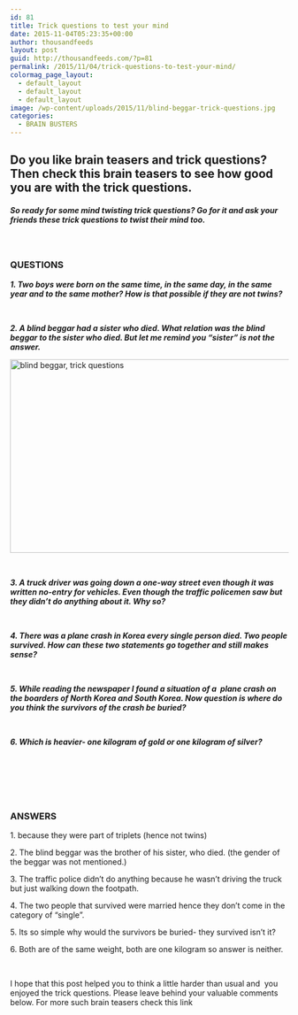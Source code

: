```yaml
---
id: 81
title: Trick questions to test your mind
date: 2015-11-04T05:23:35+00:00
author: thousandfeeds
layout: post
guid: http://thousandfeeds.com/?p=81
permalink: /2015/11/04/trick-questions-to-test-your-mind/
colormag_page_layout:
  - default_layout
  - default_layout
  - default_layout
image: /wp-content/uploads/2015/11/blind-beggar-trick-questions.jpg
categories:
  - BRAIN BUSTERS
---
```

## Do you like brain teasers and trick questions? Then check this brain teasers to see how good you are with the trick questions.

##### So ready for some mind twisting trick questions? Go for it and ask your friends these trick questions to twist their mind too.

&nbsp;

### QUESTIONS

_**1. Two boys were born on the same time, in the same day, in the same year and to the same mother? How is that possible if they are not twins?**_

&nbsp;

_**2. A blind beggar had a sister who died. What relation was the blind beggar to the sister who died. But let me remind you “sister” is not the answer.**_

[<img class="alignnone size-full wp-image-826" src="http://web.archive.org/web/20151204190405im_/http://192.168.78.135:8000/wp-content/uploads/2015/11/blind-beggar-trick-questions.jpg" alt="blind beggar, trick questions" width="600" height="350" />](http://web.archive.org/web/20151204190405/http://192.168.78.135:8000/wp-content/uploads/2015/11/blind-beggar-trick-questions.jpg)

&nbsp;

_**3. A truck driver was going down a one-way street even though it was written no-entry for vehicles. Even though the traffic policemen saw but they didn’t do anything about it. Why so?**_

&nbsp;

_**4. There was a plane crash in Korea every single person died. Two people survived. How can these two statements go together and still makes sense?**_

&nbsp;

_**5. While reading the newspaper I found a situation of a  plane crash on the boarders of North Korea and South Korea. Now question is where do you think the survivors of the crash be buried?**_

&nbsp;

_**6. Which is heavier- one kilogram of gold or one kilogram of silver?**_

&nbsp;

&nbsp;

&nbsp;

### ANSWERS

1. because they were part of triplets (hence not twins)

2. The blind beggar was the brother of his sister, who died. (the gender of the beggar was not mentioned.)

3. The traffic police didn’t do anything because he wasn’t driving the truck but just walking down the footpath.

4. The two people that survived were married hence they don’t come in the category of “single”.

5. Its so simple why would the survivors be buried- they survived isn’t it?

6. Both are of the same weight, both are one kilogram so answer is neither.

&nbsp;

I hope that this post helped you to think a little harder than usual and  you enjoyed the trick questions. Please leave behind your valuable comments below. For more such brain teasers check this link